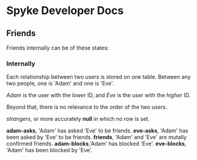 # Spyke Developer Docs
## Friends

Friends internally can be of these states:

### Internally
Each relationship between two users is stored on one table.
Between any two people, one is 'Adam' and one is 'Eve'.

*Adam* is the user with the *lower* ID,
and *Eve* is the user with the *higher* ID.

Beyond that, there is no relevance to the order of the two users.

*strangers*, or more accurately **null** in which no row is set.

**adam-asks**,	'Adam' has asked 'Eve' to be friends.
**eve-asks**,	'Adam' has been asked by 'Eve' to be friends.
**friends**,	'Adam' and 'Eve' are mutally confirmed friends.
**adam-blocks**,'Adam' has blocked 'Eve'.
**eve-blocks**,	'Adam' has been blocked by 'Eve'.